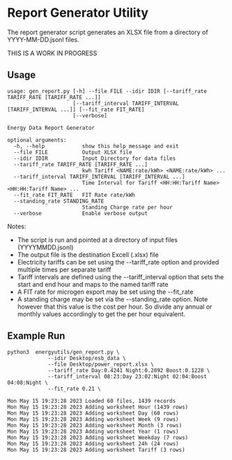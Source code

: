 # Report Generator Utility

The report generator script generates an XLSX file from a directory of YYYY-MM-DD.jsonl files.

THIS IS A WORK IN PROGRESS

## Usage
```
usage: gen_report.py [-h] --file FILE --idir IDIR [--tariff_rate TARIFF_RATE [TARIFF_RATE ...]]
                     [--tariff_interval TARIFF_INTERVAL [TARIFF_INTERVAL ...]] [--fit_rate FIT_RATE]
                     [--verbose]

Energy Data Report Generator

optional arguments:
  -h, --help            show this help message and exit
  --file FILE           Output XLSX file
  --idir IDIR           Input Directory for data files
  --tariff_rate TARIFF_RATE [TARIFF_RATE ...]
                        kwh Tariff <NAME:rate/kWh> <NAME:rate/kWh> ...
  --tariff_interval TARIFF_INTERVAL [TARIFF_INTERVAL ...]
                        Time Interval for Tariff <HH:HH:Tariff Name> <HH:HH:Tariff Name> ...
  --fit_rate FIT_RATE   FIT Rate rate/kWh
  --standing_rate STANDING_RATE
                        Standing Charge rate per hour
  --verbose             Enable verbose output
```
Notes:
* The script is run and pointed at a directory of input files (YYYYMMDD.jsonl)
* The output file is the destination Excell (.xlsx) file
* Electricity tariffs can be set using the --tariff_rate option and provided multiple times per separate tariff
* Tariff intervals are defined using the --tariff_interval option that sets the start and end hour and maps to the named tariff rate
* A FIT rate for microgen export may be set using the --fit_rate
* A standing charge may be set via the --standing_rate option. Note however that this value is the cost per hour. So divide any annual or monthly values accordingly to get the per hour equivalent.


## Example Run
```
python3  energyutils/gen_report.py \
             --idir Desktop/esb_data \
             --file Desktop/power_report.xlsx \
             --tariff_rate Day:0.4241 Night:0.2092 Boost:0.1228 \
             --tariff_interval 08:23:Day 23:02:Night 02:04:Boost 04:08:Night \
             --fit_rate 0.21 \

Mon May 15 19:23:28 2023 Loaded 60 files, 1439 records
Mon May 15 19:23:28 2023 Adding worksheet Hour (1439 rows)
Mon May 15 19:23:28 2023 Adding worksheet Day (60 rows)
Mon May 15 19:23:28 2023 Adding worksheet Week (9 rows)
Mon May 15 19:23:28 2023 Adding worksheet Month (3 rows)
Mon May 15 19:23:28 2023 Adding worksheet Year (1 rows)
Mon May 15 19:23:28 2023 Adding worksheet Weekday (7 rows)
Mon May 15 19:23:28 2023 Adding worksheet 24h (24 rows)
Mon May 15 19:23:28 2023 Adding worksheet Tariff (3 rows)
```
